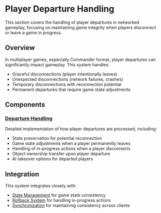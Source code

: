 # Player Departure Handling

This section covers the handling of player departures in networked gameplay, focusing on maintaining game integrity when players disconnect or leave a game in progress.

## Overview

In multiplayer games, especially Commander format, player departures can significantly impact gameplay. This system handles:

- Graceful disconnections (player intentionally leaves)
- Unexpected disconnections (network failures, crashes)
- Temporary disconnections with reconnection potential
- Permanent departures that require game state adjustments

## Components

### [Departure Handling](handling.md)

Detailed implementation of how player departures are processed, including:
- State preservation for potential reconnection
- Game state adjustments when a player permanently leaves
- Handling of in-progress actions when a player disconnects
- Object ownership transfer upon player departure
- AI takeover options for departed players

## Integration

This system integrates closely with:
- [State Management](../state/index.md) for game state consistency
- [Rollback System](../state/rollback.md) for handling in-progress actions
- [Synchronization](../synchronization/index.md) for maintaining consistency across clients 